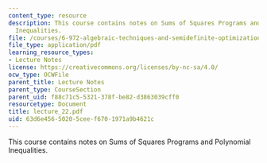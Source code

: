 ```yaml
---
content_type: resource
description: This course contains notes on Sums of Squares Programs and Polynomial
  Inequalities.
file: /courses/6-972-algebraic-techniques-and-semidefinite-optimization-spring-2006/63d6e45650205ceef6701971a9b4621c_lecture_22.pdf
file_type: application/pdf
learning_resource_types:
- Lecture Notes
license: https://creativecommons.org/licenses/by-nc-sa/4.0/
ocw_type: OCWFile
parent_title: Lecture Notes
parent_type: CourseSection
parent_uid: f88c71c5-5321-378f-be82-d3863039cff0
resourcetype: Document
title: lecture_22.pdf
uid: 63d6e456-5020-5cee-f670-1971a9b4621c
---
```

This course contains notes on Sums of Squares Programs and Polynomial Inequalities.